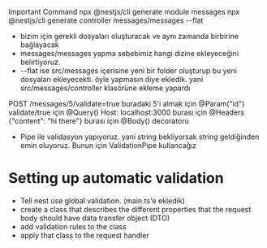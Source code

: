 Important Command
npx @nestjs/cli generate module messages
npx @nestjs/cli generate controller messages/messages --flat

- bizim için gerekli dosyaları oluşturacak ve aynı zamanda birbirine bağlayacak
- messages/messages yapma sebebimiz hangi dizine ekleyeceğini belirtiyoruz.
- --flat ise src/messages içerisine yeni bir folder oluşturup bu yeni dosyaları ekleyecekti. öyle yapmasın diye ekledik. yani src/messages/controller klasörüne ekleme yapardı

POST /messages/5/validate=true
buradaki 5'i almak için @Param("id")
validate/true için @Query()
Host: localhost:3000 burası için @Headers
{"content": "hi there"} burası için @Body() decoratoru

- Pipe ile validasyon yapıyoruz. yani string bekliyorsak string geldiğinden emin oluyoruz. Bunun için ValidationPipe kullancağız

# Setting up automatic validation

- Tell nest use global validation. (main.ts'e ekledik)
- create a class that describes the different properties that the request body should have data transfer object (DTO)
- add validation rules to the class
- apply that class to the request handler
